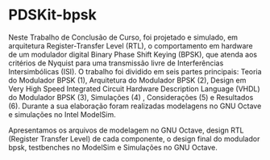 # PDSKit-bpsk
Neste Trabalho de Conclusão de Curso, foi projetado e simulado, em arquitetura Register-Transfer Level (RTL), o comportamento em hardware de um modulador digital Binary Phase Shift Keying (BPSK), que atenda aos critérios de Nyquist para uma transmissão livre de Interferências Intersimbólicas (ISI).
O trabalho foi dividido em seis partes principais: Teoria do Modulador BPSK (1), Arquitetura do Modulador BPSK (2), Design em Very High Speed Integrated Circuit Hardware Description Language (VHDL) do Modulador BPSK (3), Simulações (4) , Considerações (5) e Resultados (6). Durante a sua elaboração foram realizadas modelagens no GNU Octave e simulações no Intel ModelSim.
 
Apresentamos os arquivos de modelagem no GNU Octave,  design RTL (Register Transfer Level) de cada componente, o design final do modulador bpsk, testbenches no ModelSim e Simulações no GNU Octave.
